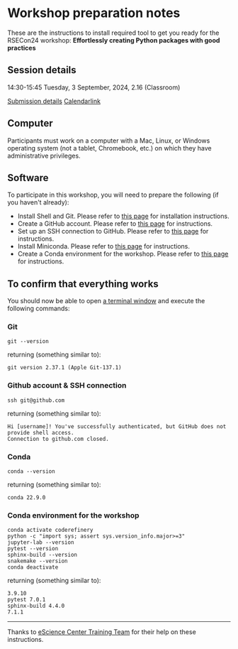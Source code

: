 # Workshop preparation notes

These are the instructions to install required tool to get you ready for the RSECon24 workshop: **Effortlessly creating Python packages with good practices**

## Session details
14:30-15:45 Tuesday, 3 September, 2024, 2.16 (Classroom)

[Submission details](https://virtual.oxfordabstracts.com/#/event/49081/submission/99)
[Calendarlink](https://virtual.oxfordabstracts.com/#/event/49081/session/117905)

## Computer

Participants must work on a computer with a Mac, Linux, or Windows operating system (not a tablet, Chromebook, etc.) on which they have administrative privileges. 

## Software

To participate in this workshop, you will need to prepare the following (if you haven't already):
- Install Shell and Git. Please refer to [this page](https://coderefinery.github.io/installation/git-in-terminal/#installation) for installation instructions.
- Create a GitHub account. Please refer to [this page](https://coderefinery.github.io/installation/github/) for instructions.
- Set up an SSH connection to GitHub. Please refer to [this page](https://coderefinery.github.io/installation/ssh/) for instructions.
- Install Miniconda. Please refer to [this page](https://coderefinery.github.io/installation/conda/) for instructions.
- Create a Conda environment for the workshop. Please refer to [this page](https://coderefinery.github.io/installation/conda-environment/) for instructions.

## To confirm that everything works

You should now be able to open [a terminal window](https://swcarpentry.github.io/shell-novice/#open-a-new-shell) and execute the following commands:

### Git
```
git --version
```
returning (something similar to):
```
git version 2.37.1 (Apple Git-137.1)
```

### Github account & SSH connection 
```
ssh git@github.com
```
returning (something similar to):
```
Hi [username]! You've successfully authenticated, but GitHub does not provide shell access.
Connection to github.com closed.
```

### Conda
```
conda --version
```
returning (something similar to):
```
conda 22.9.0
```

### Conda environment for the workshop
```
conda activate coderefinery
python -c "import sys; assert sys.version_info.major>=3"
jupyter-lab --version
pytest --version
sphinx-build --version
snakemake --version
conda deactivate
```
returning (something similar to):
```
3.9.10
pytest 7.0.1
sphinx-build 4.4.0
7.1.1
```

<!---
Follow the corresponding setup instructions. If you still need help, come to our dedicated setup session.
-->

---
Thanks to [eScience Center Training Team](https://www.esciencecenter.nl/digital-skills/) for their help on these instructions.
